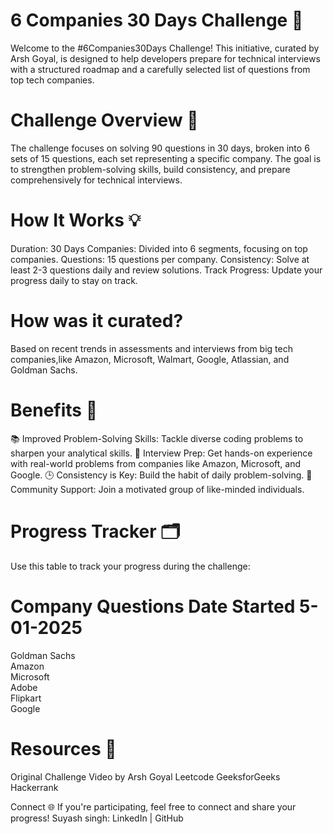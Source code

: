# 6 Companies 30 Days Challenge 🚀
Welcome to the #6Companies30Days Challenge! This initiative, curated by Arsh Goyal, is designed to help developers prepare for technical interviews with a structured roadmap and a carefully selected list of questions from top tech companies.

# Challenge Overview 📅
The challenge focuses on solving 90 questions in 30 days, broken into 6 sets of 15 questions, each set representing a specific company. The goal is to strengthen problem-solving skills, build consistency, and prepare comprehensively for technical interviews.

# How It Works 💡
Duration: 30 Days
Companies: Divided into 6 segments, focusing on top companies.
Questions: 15 questions per company.
Consistency: Solve at least 2-3 questions daily and review solutions.
Track Progress: Update your progress daily to stay on track.

# How was it curated?
Based on recent trends in assessments and interviews from big tech companies,like Amazon, Microsoft, Walmart, Google, Atlassian, and Goldman Sachs.

# Benefits 🎯
📚 Improved Problem-Solving Skills: Tackle diverse coding problems to sharpen your analytical skills.
💼 Interview Prep: Get hands-on experience with real-world problems from companies like Amazon, Microsoft, and Google.
🕒 Consistency is Key: Build the habit of daily problem-solving.
🤝 Community Support: Join a motivated group of like-minded individuals.

# Progress Tracker 🗂️
Use this table to track your progress during the challenge:

# Company	 Questions	Date Started 5-01-2025
Goldman Sachs			
Amazon			
Microsoft			
Adobe			
Flipkart			
Google

# Resources 📖
Original Challenge Video by Arsh Goyal
Leetcode
GeeksforGeeks
Hackerrank

Connect 🌐
If you're participating, feel free to connect and share your progress!
Suyash singh: LinkedIn | GitHub
